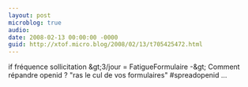 ```yaml
---
layout: post
microblog: true
audio: 
date: 2008-02-13 00:00:00 -0000
guid: http://xtof.micro.blog/2008/02/13/t705425472.html
---
```

if fréquence sollicitation &amp;gt;3/jour = FatigueFormulaire -&amp;gt; Comment répandre openid ? "ras le cul de vos formulaires" #spreadopenid  ...
